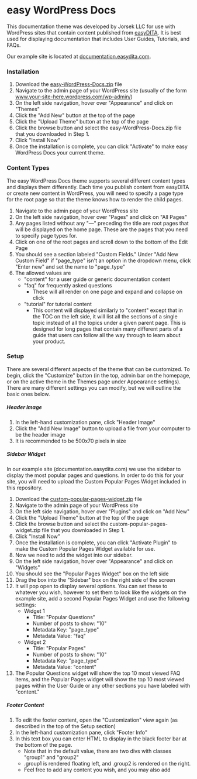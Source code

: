 # easy WordPress Docs

This documentation theme was developed by Jorsek LLC for use with WordPress sites that contain content published from [easyDITA](http://www.easydita.com). It is best used for displaying documentation that includes User Guides, Tutorials, and FAQs.

Our example site is located at [documentation.easydita.com](http://documentation.easydita.com).

### Installation

1. Download the [easy-WordPress-Docs.zip](https://github.com/Jorsek/easy-WordPress-Docs/raw/master/easy-WordPress-Docs.zip) file
2. Navigate to the admin page of your WordPress site (usually of the form www.your-site-here.wordpress.com/wp-admin/)
3. On the left side navigation, hover over "Appearance" and click on "Themes"
4. Click the "Add New" button at the top of the page
5. Click the "Upload Theme" button at the top of the page
6. Click the browse button and select the easy-WordPress-Docs.zip file that you downloaded in Step 1.
7. Click "Install Now"
8. Once the installation is complete, you can click "Activate" to make easy WordPress Docs your current theme.

### Content Types

The easy WordPress Docs theme supports several different content types and displays them differently. Each time you publish content from easyDITA or create new content in WordPress, you will need to specify a page type for the root page so that the theme knows how to render the child pages.

1. Navigate to the admin page of your WordPress site
2. On the left side navigation, hover over "Pages" and click on "All Pages"
3. Any pages listed without any "&mdash;" preceding the title are root pages that will be displayed on the home page. These are the pages that you need to specify page types for.
4. Click on one of the root pages and scroll down to the bottom of the Edit Page
5. You should see a section labeled "Custom Fields." Under "Add New Custom Field" if "page_type" isn't an option in the dropdown menu, click "Enter new" and set the name to "page_type"
6. The allowed values are
    * "content" for a user guide or generic documentation content
    * "faq" for frequently asked questions
        * These will all render on one page and expand and collapse on click
    * "tutorial" for tutorial content
        * This content will displayed similarly to "content" except that in the TOC on the left side, it will list all the sections of a single topic instead of all the topics under a given parent page. This is designed for long pages that contain many different parts of a guide that users can follow all the way through to learn about your product.

### Setup

There are several different aspects of the theme that can be customized. To begin, click the "Customize" button (in the top, admin bar on the homepage, or on the active theme in the Themes page under Appearance settings). There are many different settings you can modify, but we will outline the basic ones below.

##### Header Image

1. In the left-hand customization pane, click "Header Image"
2. Click the "Add New Image" button to upload a file from your computer to be the header image
3. It is recommended to be 500x70 pixels in size

##### Sidebar Widget

In our example site (documentation.easydita.com) we use the sidebar to display the most popular pages and questions. In order to do this for your site, you will need to upload the Custom Popular Pages Widget included in this repository.

1. Download the [custom-popular-pages-widget.zip](https://github.com/Jorsek/easy-WordPress-Docs/raw/master/custom-popular-pages-widget.zip) file
2. Navigate to the admin page of your WordPress site
3. On the left side navigation, hover over "Plugins" and click on "Add New"
5. Click the "Upload Theme" button at the top of the page
6. Click the browse button and select the custom-popular-pages-widget.zip file that you downloaded in Step 1.
7. Click "Install Now"
8. Once the installation is complete, you can click "Activate Plugin" to make the Custom Popular Pages Widget available for use.
9. Now we need to add the widget into our sidebar.
10. On the left side navigation, hover over "Appearance" and click on "Widgets"
11. You should see the "Popular Pages Widget" box on the left side
12. Drag the box into the "Sidebar" box on the right side of the screen
13. It will pop open to display several options. You can set these to whatever you wish, however to set them to look like the widgets on the example site, add a second Popular Pages Widget and use the following settings:
    * Widget 1
        * Title: "Popular Questions"
        * Number of posts to show: "10"
        * Metadata Key: "page_type"
        * Metadata Value: "faq"
    * Widget 2
        * Title: "Popular Pages"
        * Number of posts to show: "10"
        * Metadata Key: "page_type"
        * Metadata Value: "content"
14. The Popular Questions widget will show the top 10 most viewed FAQ items, and the Popular Pages widget will show the top 10 most viewed pages within the User Guide or any other sections you have labeled with "content."

##### Footer Content

1. To edit the footer content, open the "Customization" view again (as described in the top of the Setup section)
1. In the left-hand customization pane, click "Footer Info"
2. In this text box you can enter HTML to display in the black footer bar at the bottom of the page.
    * Note that in the default value, there are two divs with classes "group1" and "group2"
    * .group1 is rendered floating left, and .group2 is rendered on the right.
    * Feel free to add any content you wish, and you may also add <style> elements to add CSS styling to the footer content.
        * However, don't modify the colors of the footer box or the footer text because that is handled in the "Colors" section of the Customization options.

##### Colors

Via the Customization screen, you can modify four different colors:

* Main Accent Color
	* This is the color of the accents within the theme. It is used for the search bar (on the home page and on the subpages), the color of titles and active pages in the TOC.
* Search Header Text Color
	* This is the color of the text above the search input box on the home page. The default text is "How can we help?" This also sets the color of the Search Header Text that appears below the header title (this is blank by default).
* Footer Background Color
	* This sets the background color of the footer area
* Footer Text Color
	* This sets the color of the footer text
